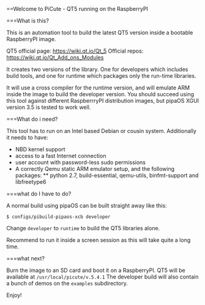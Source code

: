==Welcome to PiCute - QT5 running on the RaspberryPI

===What is this?

This is an automation tool to build the latest QT5 version inside a bootable RaspberryPI image.

QT5 official page: https://wiki.qt.io/Qt_5
Official repos: https://wiki.qt.io/Qt_Add_ons_Modules

It creates two versions of the library. One for developers which includes build tools, and one for runtime
which packages only the run-time libraries.

It will use a cross compiler for the runtime version, and will emulate ARM inside the image to build the developer
version. You should succeed using this tool against different RaspberrryPI distribution images, but pipaOS
XGUI version 3.5 is tested to work well.

===What do i need?

This tool has to run on an Intel based Debian or cousin system. Additionally it needs to have:

 * NBD kernel support
 * access to a fast Internet connection
 * user account with password-less sudo permissions
 * A correctly Qemu static ARM emulator setup, and the following packages:
   ** python 2.7, build-essential, qemu-utils, binfmt-support and libfreetype6

===what do I have to do?

A normal build using pipaOS can be built straight away like this:

```
$ configs/pibuild-pipaos-xcb developer
```

Change `developer` to `runtime` to build the QT5 libraries alone.

Recommend to run it inside a screen session as this will take quite a long time.

===what next?

Burn the image to an SD card and boot it on a RaspberryPI. QT5 will be available at `/usr/local/picute/v.5.4.1`
The developer build will also contain a bunch of demos on the `examples` subdirectory.

Enjoy!
